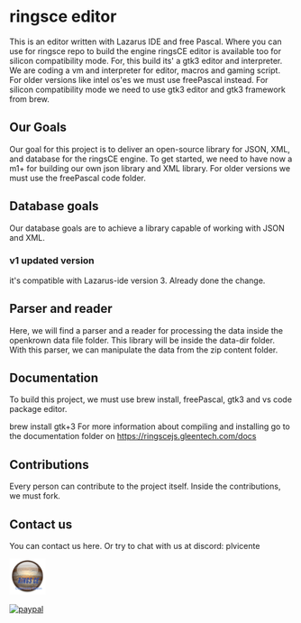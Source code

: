 #  ringsce editor
This is an editor written with Lazarus IDE and free Pascal. Where you can use for ringsce repo to build the engine
ringsCE editor is available too for silicon compatibility mode. For, this build its' a gtk3 editor and interpreter.
We are coding a vm and interpreter for editor, macros and gaming script. For older versions like intel os'es we must use freePascal instead.
For silicon compatibility mode we need to use gtk3 editor and gtk3 framework from brew.

## Our Goals
Our goal for this project is to deliver an open-source library for JSON, XML, and database for the ringsCE engine.
To get started, we need to have now a m1+ for building our own json library and XML library. For older versions we must use the freePascal code folder.

## Database goals

Our database goals are to achieve a library capable of working with JSON and XML.

### v1 updated version
it's compatible with Lazarus-ide version 3. Already done the change.

## Parser and reader
Here, we will find a parser and a reader for processing the data inside the openkrown data file folder. This library will be inside the data-dir folder. With this parser, we can manipulate the data from the zip content folder.

## Documentation
To build this project, we must use brew install, freePascal, gtk3 and vs code package editor.

brew install gtk+3
For more information about compiling and installing go to the documentation folder on https://ringscejs.gleentech.com/docs
## Contributions
Every person can contribute to the project itself. Inside the contributions, we must fork.

## Contact us
You can contact us here. Or try to chat with us at discord: plvicente

![Screenshot](RINGSCE_v2.png)

[![paypal](https://www.paypalobjects.com/en_US/i/btn/btn_donateCC_LG.gif)](pdvicente@gleentech.com)


